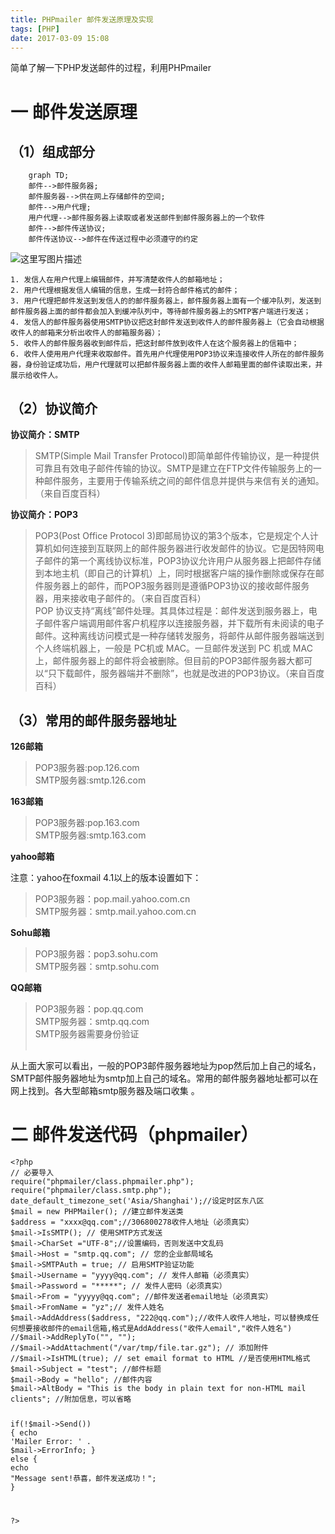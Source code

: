 ```yaml
---
title: PHPmailer 邮件发送原理及实现
tags: [PHP]
date: 2017-03-09 15:08
---
```

简单了解一下PHP发送邮件的过程，利用PHPmailer
<!-- more -->
<link rel="stylesheet" type="text/css" href="http://static.blog.csdn.net/css/csdn_blog_detail.min.css">
<div class="markdown_views"><h1 id="一-邮件发送原理">一 邮件发送原理</h1>
<h2 id="1组成部分">（1）组成部分</h2>
<pre class="prettyprint"><code class="language-mermaid! hljs brainfuck">    <span class="hljs-comment">graph</span> <span class="hljs-comment">TD;</span>
    <span class="hljs-comment">邮件</span><span class="hljs-literal">-</span><span class="hljs-literal">-</span>&gt;<span class="hljs-comment">邮件服务器;</span>
    <span class="hljs-comment">邮件服务器</span><span class="hljs-literal">-</span><span class="hljs-literal">-</span>&gt;<span class="hljs-comment">供在网上存储邮件的空间;</span>
    <span class="hljs-comment">邮件</span><span class="hljs-literal">-</span><span class="hljs-literal">-</span>&gt;<span class="hljs-comment">用户代理;</span>
    <span class="hljs-comment">用户代理</span><span class="hljs-literal">-</span><span class="hljs-literal">-</span>&gt;<span class="hljs-comment">邮件服务器上读取或者发送邮件到邮件服务器上的一个软件</span>
    <span class="hljs-comment">邮件</span><span class="hljs-literal">-</span><span class="hljs-literal">-</span>&gt;<span class="hljs-comment">邮件传送协议;</span>
    <span class="hljs-comment">邮件传送协议</span><span class="hljs-literal">-</span><span class="hljs-literal">-</span>&gt;<span class="hljs-comment">邮件在传送过程中必须遵守的约定</span></code></pre>
<p><img alt="这里写图片描述" src="http://img.blog.csdn.net/20170309150719595?watermark/2/text/aHR0cDovL2Jsb2cuY3Nkbi5uZXQvcXFfMzE0ODExODc=/font/5a6L5L2T/fontsize/400/fill/I0JBQkFCMA==/dissolve/70/gravity/SouthEast" title=""/></p>
<pre><code>1. 发信人在用户代理上编辑邮件，并写清楚收件人的邮箱地址；
2. 用户代理根据发信人编辑的信息，生成一封符合邮件格式的邮件；
3. 用户代理把邮件发送到发信人的的邮件服务器上，邮件服务器上面有一个缓冲队列，发送到邮件服务器上面的邮件都会加入到缓冲队列中，等待邮件服务器上的SMTP客户端进行发送；
4. 发信人的邮件服务器使用SMTP协议把这封邮件发送到收件人的邮件服务器上（它会自动根据收件人的邮箱来分析出收件人的邮箱服务器）；
5. 收件人的邮件服务器收到邮件后，把这封邮件放到收件人在这个服务器上的信箱中；
6. 收件人使用用户代理来收取邮件。首先用户代理使用POP3协议来连接收件人所在的邮件服务器，身份验证成功后，用户代理就可以把邮件服务器上面的收件人邮箱里面的邮件读取出来，并展示给收件人。
</code></pre>
<h2 id="2协议简介">（2）协议简介</h2>
<p><strong>协议简介：SMTP</strong></p>
<blockquote>
<p>SMTP(Simple Mail Transfer Protocol)即简单邮件传输协议，是一种提供可靠且有效电子邮件传输的协议。SMTP是建立在FTP文件传输服务上的一种邮件服务，主要用于传输系统之间的邮件信息并提供与来信有关的通知。（来自百度百科）</p>
</blockquote>
<p><strong>协议简介：POP3</strong></p>
<blockquote>
<p>POP3(Post Office Protocol 3)即邮局协议的第3个版本，它是规定个人计算机如何连接到互联网上的邮件服务器进行收发邮件的协议。它是因特网电子邮件的第一个离线协议标准，POP3协议允许用户从服务器上把邮件存储到本地主机（即自己的计算机）上，同时根据客户端的操作删除或保存在邮件服务器上的邮件，而POP3服务器则是遵循POP3协议的接收邮件服务器，用来接收电子邮件的。（来自百度百科） <br>
  POP 协议支持“离线”邮件处理。其具体过程是：邮件发送到服务器上，电子邮件客户端调用邮件客户机程序以连接服务器，并下载所有未阅读的电子邮件。这种离线访问模式是一种存储转发服务，将邮件从邮件服务器端送到个人终端机器上，一般是 PC机或 MAC。一旦邮件发送到 PC 机或 MAC上，邮件服务器上的邮件将会被删除。但目前的POP3邮件服务器大都可以“只下载邮件，服务器端并不删除”，也就是改进的POP3协议。（来自百度百科）</br></p>
</blockquote>
<h2 id="3常用的邮件服务器地址">（3）常用的邮件服务器地址</h2>
<p><strong>126邮箱</strong></p>
<blockquote>
<p>POP3服务器:pop.126.com  <br>
  SMTP服务器:smtp.126.com</br></p>
</blockquote>
<p><strong>163邮箱</strong></p>
<blockquote>
<p>POP3服务器:pop.163.com  <br>
  SMTP服务器:smtp.163.com</br></p>
</blockquote>
<p><strong>yahoo邮箱</strong></p>
<p>注意：yahoo在foxmail 4.1以上的版本设置如下：</p>
<blockquote>
<p>POP3服务器：pop.mail.yahoo.com.cn  <br>
  SMTP服务器：smtp.mail.yahoo.com.cn</br></p>
</blockquote>
<p><strong>Sohu邮箱</strong></p>
<blockquote>
<p>POP3服务器：pop3.sohu.com  <br>
  SMTP服务器：smtp.sohu.com</br></p>
</blockquote>
<p><strong>QQ邮箱</strong></p>
<blockquote>
<p>POP3服务器：pop.qq.com  <br>
  SMTP服务器：smtp.qq.com  <br>
  SMTP服务器需要身份验证</br></br></p>
</blockquote>
<p>从上面大家可以看出，一般的POP3邮件服务器地址为pop然后加上自己的域名，SMTP邮件服务器地址为smtp加上自己的域名。常用的邮件服务器地址都可以在网上找到。各大型邮箱smtp服务器及端口收集 。</p>
<h1 id="二-邮件发送代码phpmailer">二 邮件发送代码（phpmailer）</h1>
<pre class="prettyprint"><code class="language-php hljs "><span class="hljs-preprocessor">&lt;?php</span> 
<span class="hljs-comment">// 必要导入</span>
<span class="hljs-keyword">require</span>(<span class="hljs-string">"phpmailer/class.phpmailer.php"</span>);
<span class="hljs-keyword">require</span>(<span class="hljs-string">"phpmailer/class.smtp.php"</span>);
date_default_timezone_set(<span class="hljs-string">'Asia/Shanghai'</span>);<span class="hljs-comment">//设定时区东八区</span>
<span class="hljs-variable">$mail</span> = <span class="hljs-keyword">new</span> PHPMailer(); <span class="hljs-comment">//建立邮件发送类</span>
<span class="hljs-variable">$address</span> = <span class="hljs-string">"xxxx@qq.com"</span>;<span class="hljs-comment">//306800278收件人地址（必须真实）</span>
<span class="hljs-variable">$mail</span>-&gt;IsSMTP(); <span class="hljs-comment">// 使用SMTP方式发送</span>
<span class="hljs-variable">$mail</span>-&gt;CharSet =<span class="hljs-string">"UTF-8"</span>;<span class="hljs-comment">//设置编码，否则发送中文乱码</span>
<span class="hljs-variable">$mail</span>-&gt;Host = <span class="hljs-string">"smtp.qq.com"</span>; <span class="hljs-comment">// 您的企业邮局域名                           </span>
<span class="hljs-variable">$mail</span>-&gt;SMTPAuth = <span class="hljs-keyword">true</span>; <span class="hljs-comment">// 启用SMTP验证功能</span>
<span class="hljs-variable">$mail</span>-&gt;Username = <span class="hljs-string">"yyyy@qq.com"</span>; <span class="hljs-comment">// 发件人邮箱（必须真实）</span>
<span class="hljs-variable">$mail</span>-&gt;Password = <span class="hljs-string">"*****"</span>; <span class="hljs-comment">// 发件人密码（必须真实）</span>
<span class="hljs-variable">$mail</span>-&gt;From = <span class="hljs-string">"yyyyy@qq.com"</span>; <span class="hljs-comment">//邮件发送者email地址（必须真实）</span>
<span class="hljs-variable">$mail</span>-&gt;FromName = <span class="hljs-string">"yz"</span>;<span class="hljs-comment">// 发件人姓名</span>
<span class="hljs-variable">$mail</span>-&gt;AddAddress(<span class="hljs-variable">$address</span>, <span class="hljs-string">"222@qq.com"</span>);<span class="hljs-comment">//收件人收件人地址，可以替换成任何想要接收邮件的email信箱,格式是AddAddress("收件人email","收件人姓名")</span>
<span class="hljs-comment">//$mail-&gt;AddReplyTo("", "");</span>
<span class="hljs-comment">//$mail-&gt;AddAttachment("/var/tmp/file.tar.gz"); // 添加附件</span>
<span class="hljs-comment">//$mail-&gt;IsHTML(true); // set email format to HTML //是否使用HTML格式</span>
<span class="hljs-variable">$mail</span>-&gt;Subject = <span class="hljs-string">"test"</span>; <span class="hljs-comment">//邮件标题</span>
<span class="hljs-variable">$mail</span>-&gt;Body = <span class="hljs-string">"hello"</span>; <span class="hljs-comment">//邮件内容</span>
<span class="hljs-variable">$mail</span>-&gt;AltBody = <span class="hljs-string">"This is the body in plain text for non-HTML mail clients"</span>; <span class="hljs-comment">//附加信息，可以省略</span>

<span class="hljs-keyword">if</span>(!<span class="hljs-variable">$mail</span>-&gt;Send()) {
<span class="hljs-keyword">echo</span> <span class="hljs-string">'Mailer Error: '</span> . <span class="hljs-variable">$mail</span>-&gt;ErrorInfo;
} <span class="hljs-keyword">else</span> {
<span class="hljs-keyword">echo</span> <span class="hljs-string">"Message sent!恭喜，邮件发送成功！"</span>;
}



<span class="hljs-preprocessor">?&gt;</span></code></pre></div>